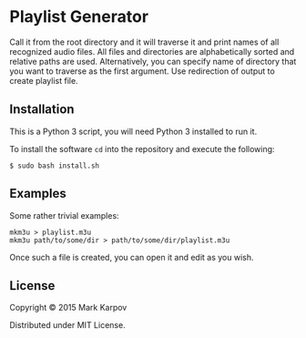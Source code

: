# Playlist Generator

Call it from the root directory and it will traverse it and print names of
all recognized audio files. All files and directories are alphabetically
sorted and relative paths are used. Alternatively, you can specify name of
directory that you want to traverse as the first argument. Use redirection
of output to create playlist file.

## Installation

This is a Python 3 script, you will need Python 3 installed to run it.

To install the software `cd` into the repository and execute the following:

```
$ sudo bash install.sh
```

## Examples

Some rather trivial examples:

```
mkm3u > playlist.m3u
mkm3u path/to/some/dir > path/to/some/dir/playlist.m3u
```

Once such a file is created, you can open it and edit as you wish.

## License

Copyright © 2015 Mark Karpov

Distributed under MIT License.
